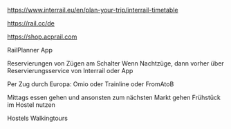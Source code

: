 https://www.interrail.eu/en/plan-your-trip/interrail-timetable

https://rail.cc/de

https://shop.acprail.com

RailPlanner App

Reservierungen von Zügen am Schalter
Wenn Nachtzüge, dann vorher über Reservierungsservice von Interrail oder App

Per Zug durch Europa:
Omio oder Trainline oder FromAtoB


Mittags essen gehen und ansonsten zum nächsten Markt gehen
Frühstück im Hostel nutzen

Hostels
Walkingtours
